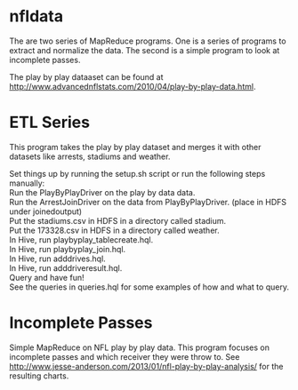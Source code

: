 nfldata
=======

The are two series of MapReduce programs.  One is a series of programs to extract and normalize the data.  The second is a simple program to look at incomplete passes.  

The play by play dataaset can be found at http://www.advancednflstats.com/2010/04/play-by-play-data.html.   

ETL Series
==========

This program takes the play by play dataset and merges it with other datasets like arrests, stadiums and weather.   

Set things up by running the setup.sh script or run the following steps manually:   
Run the PlayByPlayDriver on the play by data data.   
Run the ArrestJoinDriver on the data from PlayByPlayDriver. (place in HDFS under joinedoutput)      
Put the stadiums.csv in HDFS in a directory called stadium.      
Put the 173328.csv in HDFS in a directory called weather.      
In Hive, run playbyplay_tablecreate.hql.    
In Hive, run playbyplay_join.hql.   
In Hive, run adddrives.hql.   
In Hive, run adddriveresult.hql.   
Query and have fun!   
See the queries in queries.hql for some examples of how and what to query.   

Incomplete Passes
=================
Simple MapReduce on NFL play by play data.  This program focuses on incomplete passes and which receiver they were throw to.  See http://www.jesse-anderson.com/2013/01/nfl-play-by-play-analysis/ for the resulting charts.
